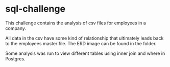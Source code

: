 # sql-challenge

This challenge contains the analysis of csv files for employees in a company. 

All data in the csv have some kind of relationship that ultimately leads back to the employees master file. The ERD image can be found in the folder.

Some analysis was run to view different tables using inner join and where in Postgres.
